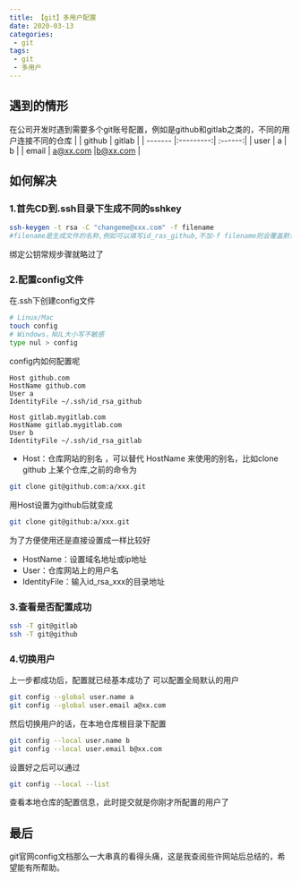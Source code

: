 ```yaml
---
title: 【git】多用户配置
date: 2020-03-13
categories:
 - git
tags:
 - git
 - 多用户
---
```

## 遇到的情形
在公司开发时遇到需要多个git账号配置，例如是github和gitlab之类的，不同的用户连接不同的仓库
|         | github    | gitlab  |
| ------- |:---------:| :------:|
| user    | a         | b       |
| email   | a@xx.com  |b@xx.com |
## 如何解决
### 1.首先CD到.ssh目录下生成不同的sshkey 
``` bash
ssh-keygen -t rsa -C "changeme@xxx.com" -f filename
#filename是生成文件的名称,例如可以填写id_ras_github,不加-f filename则会覆盖默认的id_rsa文件
```
绑定公钥常规步骤就略过了

### 2.配置config文件
在.ssh下创建config文件
``` bash
# Linux/Mac
touch config
# Windows，NUL大小写不敏感
type nul > config
```
config内如何配置呢
```
Host github.com
HostName github.com
User a
IdentityFile ~/.ssh/id_rsa_github

Host gitlab.mygitlab.com
HostName gitlab.mygitlab.com
User b
IdentityFile ~/.ssh/id_rsa_gitlab
```
+ Host：仓库网站的别名 ，可以替代 HostName 来使用的别名，比如clone github 上某个仓库,之前的命令为
``` bash
git clone git@github.com:a/xxx.git
```
用Host设置为github后就变成
``` bash
git clone git@github:a/xxx.git
```
为了方便使用还是直接设置成一样比较好
+ HostName：设置域名地址或ip地址
+ User：仓库网站上的用户名  
+ IdentityFile：输入id_rsa_xxx的目录地址 

### 3.查看是否配置成功
``` bash
ssh -T git@gitlab
ssh -T git@github
```
### 4.切换用户
上一步都成功后，配置就已经基本成功了
可以配置全局默认的用户
``` bash
git config --global user.name a
git config --global user.email a@xx.com
```
然后切换用户的话，在本地仓库根目录下配置
``` bash
git config --local user.name b
git config --local user.email b@xx.com
```
设置好之后可以通过
``` bash
git config --local --list
```
查看本地仓库的配置信息，此时提交就是你刚才所配置的用户了

## 最后
git官网config文档那么一大串真的看得头痛，这是我查阅些许网站后总结的，希望能有所帮助。